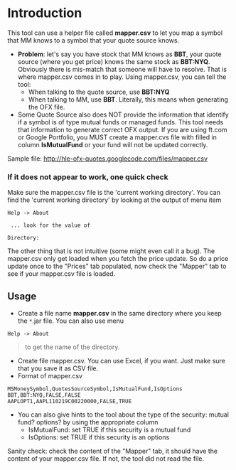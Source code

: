# Introduction #

This tool can use a helper file called **mapper.csv** to let you map a symbol that MM knows to a symbol that your quote source knows.

  * **Problem**: let's say you have stock that MM knows as **BBT**, your quote source (where you get price) knows the same stock as **BBT:NYQ**. Obviously there is mis-match that someone will have to resolve. That is where mapper.csv comes in to play. Using mapper.csv, you can tell the tool:
    * When talking to the quote source, use **BBT:NYQ**
    * When talking to MM, use **BBT**. Literally, this means when generating the OFX file.
  * Some Quote Source also does NOT provide the information that identify if a symbol is of type mutual funds or managed funds. This tool needs that information to generate correct OFX output. If you are using ft.com or Google Portfolio, you MUST create a mapper.cvs file with filled in column **IsMutualFund** or your fund will not be updated correctly.

Sample file: http://hle-ofx-quotes.googlecode.com/files/mapper.csv

### If it does not appear to work, one quick check ###

Make sure the mapper.csv file is the 'current working directory'. You can find the 'current working directory' by looking at the output of menu item
```
Help -> About

 ... look for the value of 

Directory:
```

The other thing that is not intuitive (some might even call it a bug). The mapper.csv only get loaded when you fetch the price update. So do a price update once to the "Prices" tab populated, now check the "Mapper" tab to see if your mapper.csv file is loaded.

## Usage ##

  * Create a file name **mapper.csv** in the same directory where you keep the `*`.jar file. You can also use menu
```
Help -> About
```
> to get the name of the directory.
  * Create file mapper.csv. You can use Excel, if you want. Just make sure that you save it as CSV file.
  * Format of mapper.csv
```
MSMoneySymbol,QuotesSourceSymbol,IsMutualFund,IsOptions
BBT,BBT:NYQ,FALSE,FALSE
AAPLOPT1,AAPL110219C00220000,FALSE,TRUE
```
  * You can also give hints to the tool about the type of the security: mutual fund? options? by using the appropriate column
    * IsMutualFund: set TRUE if this security is a mutual fund
    * IsOptions: set TRUE if this security is an options

Sanity check: check the content of the "Mapper" tab, it should have the content of your mapper.csv file. If not, the tool did not read the file.